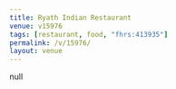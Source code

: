 ```yaml
---
title: Ryath Indian Restaurant
venue: v15976
tags: [restaurant, food, "fhrs:413935"]
permalink: /v/15976/
layout: venue
---
```

null